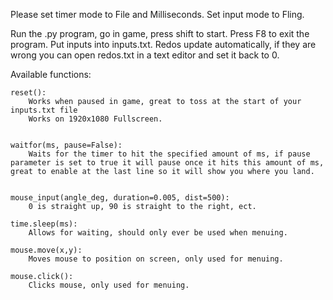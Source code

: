 Please set timer mode to File and Milliseconds.
Set input mode to Fling.

Run the .py program, go in game, press shift to start. Press F8 to exit the program.
Put inputs into inputs.txt.
Redos update automatically, if they are wrong you can open redos.txt in a text editor and set it back to 0.

Available functions:
	
	reset():
		Works when paused in game, great to toss at the start of your inputs.txt file
		Works on 1920x1080 Fullscreen.
	
	
	waitfor(ms, pause=False):
		Waits for the timer to hit the specified amount of ms, if pause parameter is set to true it will pause once it hits this amount of ms, great to enable at the last line so it will show you where you land.
	
	
	mouse_input(angle_deg, duration=0.005, dist=500):
		0 is straight up, 90 is straight to the right, ect.
		
	time.sleep(ms):
		Allows for waiting, should only ever be used when menuing.
	
	mouse.move(x,y):
		Moves mouse to position on screen, only used for menuing.
	
	mouse.click():
		Clicks mouse, only used for menuing. 